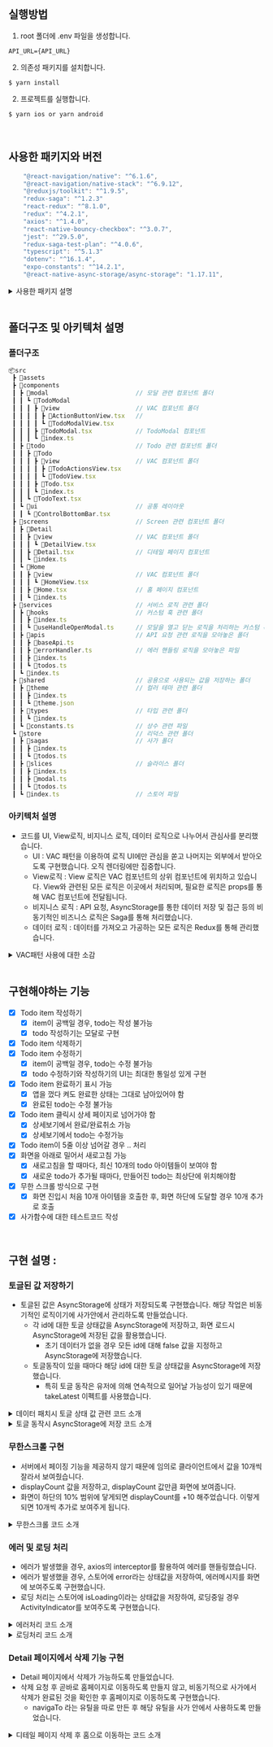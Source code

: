 ## 실행방법

1. root 폴더에 .env 파일을 생성합니다.

```
API_URL={API_URL}
```

2. 의존성 패키지를 설치합니다.

```
$ yarn install
```

2. 프로젝트를 실행합니다.

```
$ yarn ios or yarn android
```

<br>

## 사용한 패키지와 버전

```js
    "@react-navigation/native": "^6.1.6",
    "@react-navigation/native-stack": "^6.9.12",
    "@reduxjs/toolkit": "^1.9.5",
    "redux-saga": "^1.2.3"
    "react-redux": "^8.1.0",
    "redux": "^4.2.1",
    "axios": "^1.4.0",
    "react-native-bouncy-checkbox": "^3.0.7",
    "jest": "^29.5.0",
    "redux-saga-test-plan": "^4.0.6",
    "typescript": "^5.1.3"
    "dotenv": "^16.1.4",
    "expo-constants": "^14.2.1",
    "@react-native-async-storage/async-storage": "1.17.11",
```

<details>
<summary>사용한 패키지 설명</summary>
<div markdown="1">

- @react-navigation/native : 라우팅 작업을 위해 사용한 라이브러리
- @react-navigation/native-stack : 라우팅 작업을 위해 사용한 라이브러리
- @reduxjs/toolkit : 상태관리를 위해 사용한 라이브러리
- redux-saga : 비동기 작업을 위해 사용한 라이브러리
- axios : api 요청을 위해 사용한 라이브러리
- jest : 테스트를 위해 사용한 라이브러리
- redux-saga-test-plan : 사가 테스트를 위해 사용한 라이브러리
- typescript : 타입스크립트를 사용하기 위해 사용한 라이브러리
- dotenv : 환경변수를 사용하기 위해 사용한 라이브러리
- expo-constants : 환경변수를 사용하기 위해 사용한 라이브러리
- @react-native-async-storage/async-storage : 비동기 저장소를 사용하기 위해 사용한 라이브러리

</div>
</details>

<br>

## 폴더구조 및 아키텍처 설명

### 폴더구조

```js
📦src
 ┣ 📂assets
 ┣ 📂components
 ┃ ┣ 📂modal                        // 모달 관련 컴포넌트 폴더
 ┃ ┃ ┗ 📂TodoModal
 ┃ ┃ ┃ ┣ 📂view                     // VAC 컴포넌트 폴더
 ┃ ┃ ┃ ┃ ┣ 📜ActionButtonView.tsx   //
 ┃ ┃ ┃ ┃ ┗ 📜TodoModalView.tsx
 ┃ ┃ ┃ ┣ 📜TodoModal.tsx            // TodoModal 컴포넌트
 ┃ ┃ ┃ ┗ 📜index.ts
 ┃ ┣ 📂todo                         // Todo 관련 컴포넌트 폴더
 ┃ ┃ ┣ 📂Todo
 ┃ ┃ ┃ ┣ 📂view                     // VAC 컴포넌트 폴더
 ┃ ┃ ┃ ┃ ┣ 📜TodoActionsView.tsx
 ┃ ┃ ┃ ┃ ┗ 📜TodoView.tsx
 ┃ ┃ ┃ ┣ 📜Todo.tsx
 ┃ ┃ ┃ ┗ 📜index.ts
 ┃ ┃ ┗ 📜TodoText.tsx
 ┃ ┗ 📂ui                           // 공통 레이아웃
 ┃ ┃ ┗ 📜ControlBottomBar.tsx
 ┣ 📂screens                        // Screen 관련 컴포넌트 폴더
 ┃ ┣ 📂Detail
 ┃ ┃ ┣ 📂view                       // VAC 컴포넌트 폴더
 ┃ ┃ ┃ ┗ 📜DetailView.tsx
 ┃ ┃ ┣ 📜Detail.tsx                 // 디테일 페이지 컴포넌트
 ┃ ┃ ┗ 📜index.ts
 ┃ ┗ 📂Home
 ┃ ┃ ┣ 📂view                       // VAC 컴포넌트 폴더
 ┃ ┃ ┃ ┗ 📜HomeView.tsx
 ┃ ┃ ┣ 📜Home.tsx                   // 홈 페이지 컴포넌트
 ┃ ┃ ┗ 📜index.ts
 ┣ 📂services                       // 서비스 로직 관련 폴더
 ┃ ┣ 📂hooks                        // 커스텀 훅 관련 폴더
 ┃ ┃ ┣ 📜index.ts
 ┃ ┃ ┗ 📜useHandleOpenModal.ts      // 모달을 열고 닫는 로직을 처리하는 커스텀 훅
 ┃ ┣ 📂apis                         // API 요청 관련 로직을 모아놓은 폴더
 ┃ ┃ ┣ 📜baseApi.ts
 ┃ ┃ ┣ 📜errorHandler.ts            // 에러 핸들링 로직을 모아놓은 파일
 ┃ ┃ ┣ 📜index.ts
 ┃ ┃ ┗ 📜todos.ts
 ┃ ┗ 📜index.ts
 ┣ 📂shared                         // 공용으로 사용되는 값을 저장하는 폴더
 ┃ ┣ 📂theme                        // 컬러 테마 관련 폴더
 ┃ ┃ ┣ 📜index.ts
 ┃ ┃ ┗ 📜theme.json
 ┃ ┣ 📂types                        // 타입 관련 폴더
 ┃ ┃ ┗ 📜index.ts
 ┃ ┗ 📜constants.ts                 // 상수 관련 파일
 ┗ 📂store                          // 리덕스 관련 폴더
 ┃ ┣ 📂sagas                        // 사가 폴더
 ┃ ┃ ┣ 📜index.ts
 ┃ ┃ ┗ 📜todos.ts
 ┃ ┣ 📂slices                       // 슬라이스 폴더
 ┃ ┃ ┣ 📜index.ts
 ┃ ┃ ┣ 📜modal.ts
 ┃ ┃ ┗ 📜todos.ts
 ┃ ┗ 📜index.ts                     // 스토어 파일
```

### 아키텍처 설명

- 코드를 UI, View로직, 비지니스 로직, 데이터 로직으로 나누어서 관심사를 분리했습니다.
  - UI : VAC 패턴을 이용하여 로직 UI에만 관심을 쏟고 나머지는 외부에서 받아오도록 구현했습니다. 오직 렌더링에만 집중합니다.
  - View로직 : View 로직은 VAC 컴포넌트의 상위 컴포넌트에 위치하고 있습니다. View와 관련된 모든 로직은 이곳에서 처리되며, 필요한 로직은 props를 통해 VAC 컴포넌트에 전달됩니다.
  - 비지니스 로직 : API 요청, AsyncStorage를 통한 데이터 저장 및 접근 등의 비동기적인 비즈니스 로직은 Saga를 통해 처리했습니다.
  - 데이터 로직 : 데이터를 가져오고 가공하는 모든 로직은 Redux를 통해 관리했습니다.

<details>
<summary>VAC패턴 사용에 대한 소감</summary>
<div markdown="1">

- 장점 :
  - 코드 관심사 분리로 인해 코드 가독성이 좋아지는 것 같았습니다.
  - 큰 회사의 경우 퍼블리셔와 프론트개발자가 나누어져있기 때문에 그 나름대로 유익이 있을 것이라 생각했습니다. 설사 작은 스타트업이라 할지라도 디자인 시스템이 적용된 프로젝트의 경우 자동으로 VAC 패턴을 사용할 수 밖에 없겠다는 생각이 들었습니다.
  - 컴포넌트에 대한 테스트코드를 작성할 때, 더욱 테스트하기 쉬운 컴포넌트가 될 가능성이 높아진다고 생각이 되었습니다. 왜냐하면 VAC 컴포넌트의 경우엔 외부에 대한 의존성이 극히 적고, 모든 의존성을 명시적으로 props를 통해 받아오기 때문에 테스트하기 쉬울 것 같았습니다. 테스트하기 쉬운 코드가 작성된다는 것은 또한 코드의 품질이 올라간다는 것이고 이는 유지보수성 또한 올라가게 된다는 것을 의미한다고 생각했습니다.
  - 폴더상으로 렌더링과 관련된 컴포넌트와 로직과 관련된 컴포넌트가 분리되어있어, 폴더상의 가독성이 좋아질 수 있다고 생각되었습니다.
- 단점 :
  - 컴포넌트의 구조가 복잡해질 수록 props drilling이 생길 위험이 높아질 것 같았습니다. 이것은 또한 그 나름대로 유지보수성을 해치는 요인이 될 것이라고 생각되었습니다.
  - 파일이 많아지면서 폴더 구조가 복잡해질 수 있다는 단점이 있을 것 같았습니다.

</div>
</details>

<br>

## 구현해야하는 기능

- [x] Todo item 작성하기
  - [x] item이 공백일 경우, todo는 작성 불가능
  - [x] todo 작성하기는 모달로 구현
- [x] Todo item 삭제하기
- [x] Todo item 수정하기
  - [x] item이 공백일 경우, todo는 수정 불가능
  - [x] todo 수정하기와 작성하기의 UI는 최대한 통일성 있게 구현
- [x] Todo item 완료하기 표시 가능
  - [x] 앱을 껐다 켜도 완료한 상태는 그대로 남아있어야 함
  - [x] 완료된 todo는 수정 불가능
- [x] Todo item 클릭시 상세 페이지로 넘어가야 함
  - [x] 상세보기에서 완료/완료취소 가능
  - [x] 상세보기에서 todo는 수정가능
- [x] Todo item이 5줄 이상 넘어갈 경우 .. 처리
- [x] 화면을 아래로 밀어서 새로고침 가능
  - [x] 새로고침을 할 때마다, 최신 10개의 todo 아이템들이 보여야 함
  - [x] 새로운 todo가 추가될 때마다, 만들어진 todo는 최상단에 위치해야함
- [x] 무한 스크롤 방식으로 구현
  - [x] 화면 진입시 처음 10개 아이템을 호출한 후, 화면 하단에 도달할 경우 10개 추가로 호출
- [x] 사가함수에 대한 테스트코드 작성

<br>

## 구현 설명 :

### 토글된 값 저장하기

- 토글된 값은 AsyncStorage에 상태가 저장되도록 구현했습니다. 해당 작업은 비동기적인 로직이기에 사가안에서 관리하도록 만들었습니다.
  - 각 id에 대한 토글 상태값을 AsyncStorage에 저장하고, 화면 로드시 AsyncStorage에 저장된 값을 활용했습니다.
    - 초기 데이터가 없을 경우 모든 id에 대해 false 값을 지정하고 AsyncStorage에 저장했습니다.
  - 토글동작이 있을 때마다 해당 id에 대한 토글 상태값을 AsyncStorage에 저장했습니다.
    - 특히 토글 동작은 유저에 의해 연속적으로 일어날 가능성이 있기 때문에 takeLatest 이펙트를 사용했습니다.

<details>
<summary>데이터 패치시 토글 상태 값 관련 코드 소개</summary>
<div markdown="1">

```js
// 데이터 패치시 사가함수 코드
export function* handleFetchTodos(): Generator<any, any, any> {
  const { fetchTodoSuccess, fetchTodoFailure } = todoActions
  try {
    const todos = yield call(API.fetchTodos) // 데이터 패치
    const storedStatuses = yield call( // AsyncStorage에 저장된 상태값 가져오기
      AsyncStorage.getItem,
      "completionStatuses"
    )
    if (storedStatuses == null && storedStatuses == undefined) { // AsyncStorage에 저장된 상태값이 없을 경우
      const completionStatuses: { [key: string]: boolean } = {}
      for (const todo of todos) {
        completionStatuses[todo.id] = false
      }
      yield call(
        AsyncStorage.setItem,
        "completionStatuses",
        JSON.stringify(completionStatuses)
      )
      yield put(fetchTodoSuccess({ todos, completionStatuses }))
    } else { // AsyncStorage에 저장된 상태값이 있을 경우
      yield put(
        fetchTodoSuccess({
          todos,
          completionStatuses: JSON.parse(storedStatuses),
        })
      )
    }
  } catch (err) {
    yield put(fetchTodoFailure(ERROR_MESSAGE.FETCH_FAILED))
  }
}

// 데이터 패치 성공시 스토어에 저장하는 리듀서 코드
  fetchTodoSuccess: (state, action: PayloadAction<PayloadTodos>) => {
    state.isLoading = false
    const completionStatuses = action.payload.completionStatuses
    const newState = action.payload.todos.reverse().map(item => ({
      ...item,
      isCompleted: completionStatuses[item.id],
    }))
    state.todos = newState
  },
```

</div>
</details>

<details>
<summary>토글 동작시 AsyncStorage에 저장 코드 소개</summary>
<div markdown="1">

```js
// 토글 동작시 수행되는 사가함수 코드
export function* handleUpdateCompletionStatus(
  action: ActionType
): Generator<any, any, any> {
  const { updateCompletionStatusSuccess, updateCompletionStatusFailure } =
    todoActions
  const id = action.payload
  try {
    const storedStatuses = yield call(
      AsyncStorage.getItem,
      "completionStatuses"
    )
    const completionStatuses = JSON.parse(storedStatuses) || {}
    completionStatuses[id] = !completionStatuses[id]
    yield call(
      AsyncStorage.setItem,
      "completionStatuses",
      JSON.stringify(completionStatuses)
    )

    yield put(updateCompletionStatusSuccess(id))
  } catch (err) {
    yield put(updateCompletionStatusFailure(err))
  }
}

// 토글 동작시 수행되는 리듀서 코드
updateCompletionStatusSuccess: (state, { payload: id }) => {
  const newState = state.todos.map(item => {
    if (item.id === id) {
      return { ...item, isCompleted: !item.isCompleted }
    }
    return item
  })
  state.todos = newState
},
```

</div>
</details>

### 무한스크롤 구현

- 서버에서 페이징 기능을 제공하지 않기 때문에 임의로 클라이언트에서 값을 10개씩 잘라서 보여줬습니다.
- displayCount 값을 저장하고, displayCount 값만큼 화면에 보여줍니다.
- 화면이 하단의 10% 범위에 닿게되면 displayCount를 +10 해주었습니다. 이렇게 되면 10개씩 추가로 보여주게 됩니다.

<details>
<summary> 무한스크롤 코드 소개</summary>
<div markdown="1">

```js
// 초기 상태 값
const initialState: {
  ...
  displayCount: number
} = {
  ...
  displayCount: 10, // 화면에 보여줄 아이템 개수
}
...
// displayCount 값 증가시키는 액션 & 리듀서
increaseDisplayCount: state => {
  state.displayCount += 10
},
...
// 10개씩 잘라서 보여주도록 셀렉터 설정
const selectAllState = createSelector(
  (state: RootState) => state.todos.todos.slice(0, state.todos.displayCount),
  ...
)

...

// 사용부 코드

// 화면 하단에 닿으면 displayCount를 +10 해주는 함수
const handleDisplayMore = () => {
  const { increaseDisplayCount } = todoSlice.todoActions
  dispatch(increaseDisplayCount())
}

// FlatList에 onEndReachedThreshold를 0.1로 설정하여, 해당 범위에 닿으면 handleDisplayMore 함수를 실행
<FlatList
  ...
  onEndReached={handleDisplayMore}
  onEndReachedThreshold={0.1}
  ...
/>
```

</div>
</details>

### 에러 및 로딩 처리

- 에러가 발생했을 경우, axios의 interceptor를 활용하여 에러를 핸들링했습니다.
- 에러가 발생했을 경우, 스토어에 error라는 상태값을 저장하여, 에러메시지를 화면에 보여주도록 구현했습니다.
- 로딩 처리는 스토어에 isLoading이라는 상태값을 저장하여, 로딩중일 경우 ActivityIndicator를 보여주도록 구현했습니다.

<details>
<summary> 에러처리 코드 소개</summary>
<div markdown="1">

```js
// 에러 핸들링 코드 일부
axiosInstance.interceptors.response.use((_: AxiosResponse) => {
  return _
}, onResponseRejected)

function onResponseRejected(error: any) {
  const errorMessage = getErrorMessage(error)

  if (errorMessage === ERROR_MESSAGE.TIMEOUT_ERROR) {
    console.error("Timeout error: ", error.message)
  } else if (errorMessage === ERROR_MESSAGE.NETWORK_ERROR) {
    console.error("Network error: ", error.message)
  }

  throw new Error(errorMessage)
}

export default axiosInstance

export function getErrorMessage(error: any): string {
  if (error.code === "ECONNABORTED") {
    return ERROR_MESSAGE.TIMEOUT_ERROR
  }
  if (error.message === "Network Error") {
    return ERROR_MESSAGE.NETWORK_ERROR
  }

  return ERROR_MESSAGE.REQUEST_FAILED
}

// 에러 발생시 스토어에 저장 코드 일부
fetchTodoFailure: (state, { payload: error }) => {
  state.isLoading = false
  state.error = error
},

// 에러 발생시 화면에 보여줄 컴포넌트
{error && <Text style={styles.errorText}>{error}</Text>}
```

</div>
</details>

<details>
<summary> 로딩처리 코드 소개</summary>
<div markdown="1">

```js
// 로딩중일 경우 스토어에 저장 코드
addTodo: (state, { payload: todo }) => {
  state.isLoading = true
},
addTodoSuccess: (state, { payload: todo }) => {
  state.isLoading = false
  state.todos.unshift(todo)
},

// 로딩중일 경우 화면에 보여줄 컴포넌트
<Pressable style={styles.button} onPress={handleAddTodo} disabled={isLoading}>
  {isLoading ? (
    <ActivityIndicator />
  ) : (
    <Text style={styles.textStyle}>추가하기</Text>
  )}
</Pressable>
```

</div>
</details>

### Detail 페이지에서 삭제 기능 구현

- Detail 페이지에서 삭제가 가능하도록 만들었습니다.
- 삭제 요청 후 곧바로 홈페이지로 이동하도록 만들지 않고, 비동기적으로 사가에서 삭제가 완료된 것을 확인한 후 홈페이지로 이동하도록 구현했습니다.
  - navigaTo 라는 유틸을 따로 만든 후 해당 유틸을 사가 안에서 사용하도록 만들었습니다.

<details>
<summary> 디테일 페이지 삭제 후 홈으로 이동하는 코드 소개</summary>
<div markdown="1">

```js
// navigationUtils.ts
import {
  CommonActions,
  createNavigationContainerRef,
} from "@react-navigation/native"

export const navigationRef = createNavigationContainerRef()

export function navigateTo(routeName: string, params?: object) {
  if (navigationRef.isReady()) {
    navigationRef.dispatch(CommonActions.navigate(routeName, params))
  }
}

// App.tsx
...
  <NavigationContainer ref={navigationRef}>
    ...
  </NavigationContainer>
...

// sagas/todos.ts
export function* handleDeleteTodos(action: DeleteActionType): Generator<any, any, any> {
  const { deleteTodoSuccess, deleteTodoFailure } = todoActions
  try {
    const { id, page } = action.payload
    yield call(API.deleteTodo, id)
    yield put(deleteTodoSuccess(id)) // 삭제가 성공하면
    if (page == "Detail") navigateTo("Home") // Detail 페이지에서의 작업인지 확인 후 홈으로 이동
  } catch (err) {
    yield put(deleteTodoFailure(err))
  }
}

```

</div>
</details>
